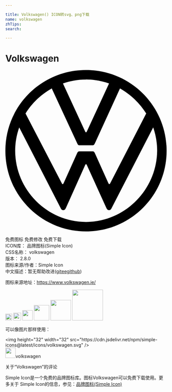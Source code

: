 ```yaml
---

title: Volkswagen() ICON转svg、png下载
name: volkswagen
zhTips: 
search: 

---
```


# Volkswagen  <small style="font-size: 60%;font-weight: 100"></small>

<div id="svg" class="svg-wrap">
<svg role="img" xmlns="http://www.w3.org/2000/svg" viewBox="0 0 24 24"><title>Volkswagen icon</title><path d="M12 0C5.36 0 0 5.36 0 12S5.36 24 12 24 24 18.64 24 12 18.64 0 12 0M12 1.41C13.2 1.41 14.36 1.63 15.43 2L12.13 9.13C12.09 9.17 12.09 9.26 12 9.26S11.91 9.17 11.87 9.13L8.57 2C9.64 1.63 10.8 1.42 12 1.42M6.9 2.74L10.72 10.97C10.8 11.14 10.89 11.19 11 11.19H13C13.12 11.19 13.2 11.14 13.29 10.97L17.06 2.74C18.64 3.64 20 4.93 20.96 6.47L15.6 16.84C15.56 16.93 15.5 16.97 15.47 16.97C15.39 16.97 15.39 16.89 15.34 16.84L13.29 12.3C13.2 12.13 13.12 12.09 13 12.09H11C10.89 12.09 10.8 12.13 10.71 12.3L8.66 16.84C8.61 16.89 8.62 16.97 8.53 16.97C8.44 16.97 8.44 16.89 8.4 16.84L3 6.47C3.94 4.93 5.32 3.64 6.9 2.74M2.06 8.53L8.23 20.53C8.31 20.7 8.4 20.83 8.62 20.83C8.83 20.83 8.91 20.7 9 20.53L11.87 14.14C11.91 14.06 11.96 14 12 14C12.09 14 12.09 14.1 12.13 14.14L15.04 20.53C15.13 20.7 15.21 20.83 15.43 20.83C15.64 20.83 15.73 20.7 15.81 20.53L22 8.53C22.37 9.6 22.59 10.76 22.59 12C22.54 17.79 17.79 22.59 12 22.59C6.21 22.59 1.46 17.79 1.46 12C1.46 10.8 1.67 9.65 2.06 8.53Z"/></svg>
</div>
<detail full-name='volkswagen'></detail>

<div class="detail-page">
<p>
<span><span class="badge-success badge">免费图标</span> <span class="badge-success badge">免费修改</span>  <span class="badge-success badge">免费下载</span> </span>
<br/>
<span>
ICON库：
<span class="badge-secondary badge">品牌图标(Simple Icon)</span> 
</span>
<br/>
<span>
CSS名称：
<span class="badge-secondary badge">volkswagen</span> 
</span>

<br/>
<span>
版本：
<span class="badge-secondary badge">2.8.0</span> 
</span>
<br/>
<span>图标来源/作者：<span class="badge-light badge">Simple Icon</span></span> 
<br/>
<span class="zh-detail">中文描述：暂无<span class="help-link"><span>帮助改进</span>(<a href="https://gitee.com/liuwave/icon-helper/edit/master/json/brands/volkswagen.json" target="_blank" rel="noopener noreferrer">gitee</a><a href="https://github.com/liuwave/icon-helper/edit/master/json/brands/volkswagen.json" target="_blank" rel="noopener noreferrer">github</a></span>)</span><br/>
</p>
</div><div class="description description alert alert-light"><p>图标来源地址：<a href="https://www.volkswagen.ie/" target="_blank" rel="noopener noreferrer">https://www.volkswagen.ie/</a></p></div>
<div class="alert alert-dark">
<img height="21" width="21" src="https://cdn.jsdelivr.net/npm/simple-icons@latest/icons/volkswagen.svg" />
<img height="24" width="24" src="https://cdn.jsdelivr.net/npm/simple-icons@latest/icons/volkswagen.svg" />
<img height="32" width="32" src="https://cdn.jsdelivr.net/npm/simple-icons@latest/icons/volkswagen.svg" />
<img height="48" width="48" src="https://cdn.jsdelivr.net/npm/simple-icons@latest/icons/volkswagen.svg" />
<img height="64" width="64" src="https://cdn.jsdelivr.net/npm/simple-icons@latest/icons/volkswagen.svg" />
<img height="96" width="96" src="https://cdn.jsdelivr.net/npm/simple-icons@latest/icons/volkswagen.svg" />

</div>
<div>
  <p>可以像图片那样使用：    
  </p>
  <div class="alert alert-primary" style="font-size: 14px">
    &lt;img height="32" width="32" src="https://cdn.jsdelivr.net/npm/simple-icons@latest/icons/volkswagen.svg" /&gt;
    <copy-btn content='<img height="32" width="32" src="https://cdn.jsdelivr.net/npm/simple-icons@latest/icons/volkswagen.svg" />'></copy-btn>
  </div>
  <div class="alert alert-secondary">
    <img height="32" width="32" src="https://cdn.jsdelivr.net/npm/simple-icons@latest/icons/volkswagen.svg" />volkswagen
    <copy-btn content="volkswagen" btn-title="复制图标名称"></copy-btn>
  </div>
</div>

<Vssue title="关于“Volkswagen”的评论" >关于“Volkswagen”的评论</Vssue>


<div><p>Simple Icon是一个免费的品牌图标库。图标Volkswagen可以免费下载使用。更多关于  Simple Icon的信息，参见：<a target="_blank" href="https://iconhelper.cn/brands.html">品牌图标(Simple Icon)</a>
</p></div>
